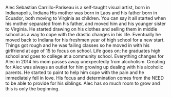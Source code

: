 Alec Sebastian Carrillo-Pariseau is a self-taught visual artist, born in Indianapolis, Indiana His mother was born in Laos and his father born in Ecuador, both moving to Virginia as children. You can say it all started when his mother separated from his father, and moved him and his younger sister to Virginia. He started drawing on his clothes and selling them in middle school as a way to cope with the drastic changes in his life. Eventually he moved back to Indiana for his freshmen year of high school for a new start. Things got rough and he was failing classes so he moved in with his girlfriend at age of 15 to focus on school. Life goes on; he graduates high school and goes to college at a community school. Everything changes for Alec in 2014 his mom passes away unexpectedly from alcoholism. 
Creating for Alec was always an outlet for him growing up dealing with his alcoholic parents. He started to paint to help him cope with the pain and he immediately fell in love. His focus and determination comes from the NEED to be able to provide for his siblings. Alec has so much room to grow and this is only the beginning. 